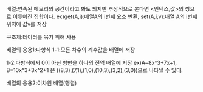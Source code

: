 배열:연속된 메모리의 공간이라고 봐도 되지만 추상적으로 본다면  <인덱스,값>의 쌍으로 이루어진 집합이다.
ex)get(A,i):배열A의 i번쨰 요소 반환, set(A,i,v):배열 A의 i번쨰 위치에 값v를 저장



구조체:데이터를 묶기 위해 사용

배열의 응용1:다항식
  1-1:모든 차수의 계수값을 배열에 저장

  1-2:다항식에서 0이 아닌 항만을 하나의 전역 배열에 저장
  ex)A=8x^3+7x+1, B=10x^3+3x^2+1
  은 ((8,3),(7,1),(1,0),(10,3),(3,2),(3,0))으로 나타낼 수 있다.
  
배열의 응용2:이차원 배열(행렬)

